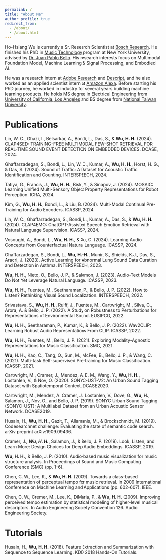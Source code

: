 ```yaml
---
permalink: /
title: "About Me"
author_profile: true
redirect_from: 
  - /about/
  - /about.html
---
```


Ho-Hsiang Wu is currently a Sr. Research Scientist at [Bosch Research](https://www.bosch.com/research/). He finished his PhD in [Music Technology](https://steinhardt.nyu.edu/programs/music-technology) program at New York University, advised by [Dr. Juan Pablo Bello](https://wp.nyu.edu/jpbello/). His research interests focus on Multimodal Foundation Model, Machine Learning & Signal Processing, and Embodied AI.

He was a research intern at [Adobe Research](https://research.adobe.com/) and [Descript](https://www.descript.com/), and he also worked as an applied scientist intern at [Amazon Alexa](https://developer.amazon.com/en-US/alexa). Before starting his PhD journey, he worked in industry for several years building machine learning products. He holds MS degree in Electrical Engineering from [University of California, Los Angeles](https://www.ucla.edu/) and BS degree from [National Taiwan University](https://www.ntu.edu.tw/english/).

# Publications
Lin, W. C., Ghazi, I., Belsarkar, A., Bondi, L., Das, S., & **Wu, H. H.** (2024). CLAP4SED: TRAINING-FREE MULTIMODAL FEW-SHOT RETRIEVAL FOR REAL-TIME SOUND EVENT DETECTION ON EMBEDDED DEVICES. DCASE, 2024.
<a href="https://dcase.community/documents/workshop2024/proceedings/DCASE2024Workshop_Lin_14.pdf" target="_blank"><i class="fas fa-file-pdf"></i></a>

Ghaffarzadegan, S., Bondi, L., Lin, W. C., Kumar, A., **Wu, H. H.**, Horst, H. G., & Das, S. (2024). Sound of Traffic: A Dataset for Acoustic Traffic Identification and Counting. INTERSPEECH, 2024.
<a href="https://www.isca-archive.org/interspeech_2024/ghaffarzadegan24_interspeech.pdf" target="_blank"><i class="fas fa-file-pdf"></i></a>

Tatiya, G., Francis, J., **Wu, H. H.**, Bisk, Y., & Sinapov, J. (2024). MOSAIC: Learning Unified Multi-Sensory Object Property Representations for Robot Perception. ICRA, 2024.
<a href="https://arxiv.org/pdf/2309.08508.pdf" target="_blank"><i class="fas fa-file-pdf"></i></a>

Kim, G., **Wu, H. H.**, Bondi, L., & Liu, B. (2024). Multi-Modal Continual Pre-Training for Audio Encoders. ICASSP, 2024.
<a href="https://www.cs.uic.edu/~liub/publications/icassp_2024_gyuhak.pdf" target="_blank"><i class="fas fa-file-pdf"></i></a>

Lin, W. C., Ghaffarzadegan, S., Bondi, L., Kumar, A., Das, S., & **Wu, H. H.** (2024). CLAP4EMO: ChatGPT-Assisted Speech Emotion Retrieval with Natural Language Supervision. ICASSP, 2024.

Vosoughi, A., Bondi, L., **Wu, H. H.**, & Xu, C. (2024). Learning Audio Concepts from Counterfactual Natural Language. ICASSP, 2024.
<a href="https://arxiv.org/pdf/2401.04935.pdf" target="_blank"><i class="fas fa-file-pdf"></i></a>

Ghaffarzadegan, S., Bondi, L., **Wu, H.-H.**, Munir, S., Shields, K.J., Das, S., Aracri, J. (2023). Active Learning for Abnormal Lung Sound Data Curation and Detection in Asthma. INTERSPEECH, 2023.
<a href="https://www.isca-speech.org/archive/pdfs/interspeech_2023/ghaffarzadegan23_interspeech.pdf" target="_blank"><i class="fas fa-file-pdf"></i></a>

**Wu, H. H.**, Nieto, O., Bello, J. P., & Salomon, J. (2023). Audio-Text Models Do Not Yet Leverage Natural Language. ICASSP, 2023.
<a href="https://arxiv.org/pdf/2303.10667.pdf" target="_blank"><i class="fas fa-file-pdf"></i></a>

**Wu, H. H.**, Fuentes, M., Seetharaman, P., & Bello, J. P. (2022). How to Listen? Rethinking Visual Sound Localization. INTERSPEECH, 2022.
<a href="https://arxiv.org/pdf/2204.05156.pdf" target="_blank"><i class="fas fa-file-pdf"></i></a> <a href="https://github.com/hohsiangwu/rethinking-visual-sound-localization" target="_blank"><i class="fab fa-github"></i></a>

Srivastava, S., **Wu, H. H.**, Rulff, J., Fuentes, M., Cartwright, M., Silva, C., Arora, A. & Bello, J. P. (2022). A Study on Robustness to Perturbations for Representations of Environmental Sound. EUSIPCO, 2022.
<a href="https://arxiv.org/pdf/2203.10425.pdf" target="_blank"><i class="fas fa-file-pdf"></i></a>

**Wu, H. H.**, Seetharaman, P., Kumar, K., & Bello, J. P. (2022). Wav2CLIP: Learning Robust Audio Representations From CLIP. ICASSP, 2022.
<a href="https://arxiv.org/pdf/2110.11499.pdf" target="_blank"><i class="fas fa-file-pdf"></i></a> <a href="https://github.com/descriptinc/lyrebird-wav2clip" target="_blank"><i class="fab fa-github"></i></a>

**Wu, H. H.**, Fuentes, M., Bello, J. P. (2021). Exploring Modality-Agnostic Representations for Music Classification. SMC, 2021.
<a href="https://arxiv.org/pdf/2106.01149.pdf" target="_blank"><i class="fas fa-file-pdf"></i></a> <a href="https://github.com/hohsiangwu/crossmodal" target="_blank"><i class="fab fa-github"></i></a>

**Wu, H. H.**, Kao, C., Tang, Q., Sun, M., McFee, B., Bello, J. P., & Wang, C. (2021). Multi-task Self-supervised Pre-training for Music Classification. ICASSP, 2021.
<a href="https://arxiv.org/pdf/2102.03229.pdf" target="_blank"><i class="fas fa-file-pdf"></i></a>

Cartwright, M., Cramer, J., Mendez, A. E. M., Wang, Y., **Wu, H. H.**, Lostanlen, V., & Nov, O. (2020). SONYC-UST-V2: An Urban Sound Tagging Dataset with Spatiotemporal Context. DCASE2020.
<a href="https://arxiv.org/pdf/2009.05188.pdf" target="_blank"><i class="fas fa-file-pdf"></i></a>

Cartwright, M., Mendez, A. Cramer, J., Lostanlen, V., Dove, G., **Wu, H.**,  Salamon, J., Nov, O., and Bello, J. P. (2019). SONYC Urban Sound Tagging (SONYC-UST): A Multilabel Dataset from an Urban Acoustic Sensor Network. DCASE2019.
<a href="https://archive.nyu.edu/bitstream/2451/60776/1/DCASE2019Workshop_Cartwright_4.pdf" target="_blank"><i class="fas fa-file-pdf"></i></a>

Husain, H., **Wu, H. H.**, Gazit, T., Allamanis, M., & Brockschmidt, M. (2019). Codesearchnet challenge: Evaluating the state of semantic code search. arXiv preprint arXiv:1909.09436.
<a href="https://arxiv.org/pdf/1909.09436.pdf" target="_blank"><i class="fas fa-file-pdf"></i></a> <a href="https://github.com/github/CodeSearchNet" target="_blank"><i class="fab fa-github"></i></a>

Cramer, J.<sup>*</sup>, **Wu, H. H.**<sup>*</sup>, Salamon, J., & Bello, J. P. (2019). Look, Listen, and Learn More: Design Choices for Deep Audio Embeddings. ICASSP, 2019.
<a href="https://www.justinsalamon.com/uploads/4/3/9/4/4394963/cramer_looklistenlearnmore_icassp_2019.pdf" target="_blank"><i class="fas fa-file-pdf"></i></a> <a href="https://github.com/marl/openl3" target="_blank"><i class="fab fa-github"></i></a>

**Wu, H. H.**, & Bello, J. P. (2010). Audio-based music visualization for music structure analysis. In Proceedings of Sound and Music Computing Conference (SMC) (pp. 1-6).
<a href="https://core.ac.uk/download/pdf/144846461.pdf" target="_blank"><i class="fas fa-file-pdf"></i></a>

Chen, C. W., Lee, K., & **Wu, H. H.** (2009). Towards a class-based representation of perceptual tempo for music retrieval. In 2009 International Conference on Machine Learning and Applications (pp. 602-607). IEEE.
<a href="http://www.cwlabs.com/publications/ICMLA09-ChenEtAl-ClassBasedPerceptualTempo.pdf" target="_blank"><i class="fas fa-file-pdf"></i></a>

Chen, C. W., Cremer, M., Lee, K., DiMaria, P., & **Wu, H. H.** (2009). Improving perceived tempo estimation by statistical modeling of higher-level musical descriptors. In Audio Engineering Society Convention 126. Audio Engineering Society.
<a href="http://cwlabs.com/publications/AES126-ChenEtAl-ImprovingPerceivedTempoEstimation.pdf" target="_blank"><i class="fas fa-file-pdf"></i></a>

# Tutorials
Husain, H., **Wu, H. H.** (2018). Feature Extraction and Summarization with Sequence to Sequence Learning. KDD 2018 Hands-On Tutorials.
<a href="https://www.kdd.org/kdd2018/hands-on-tutorials/view/feature-extraction-and-summarization-with-sequence-to-sequence-learning" target="_blank"><i class="fas fa-link"></i></a> <a href="https://github.com/hohsiangwu/kdd-2018-hands-on-tutorials" target="_blank"><i class="fab fa-github"></i></a>
